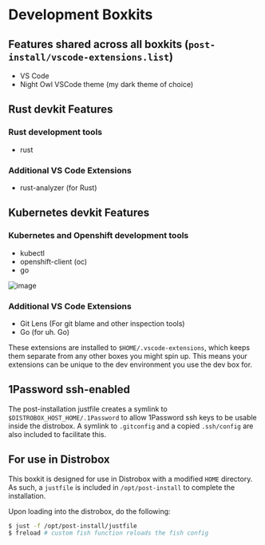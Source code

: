 # Development Boxkits
## Features shared across all boxkits (`post-install/vscode-extensions.list`)
- VS Code
- Night Owl VSCode theme (my dark theme of choice)

## Rust devkit Features
### Rust development tools
- rust

### Additional VS Code Extensions
- rust-analyzer (for Rust)

## Kubernetes devkit Features
### Kubernetes and Openshift development tools
- kubectl
- openshift-client (oc)
- go

![image](https://github.com/user-attachments/assets/29ee97b9-e09f-4ddc-a681-67758f4b13a6)

### Additional VS Code Extensions
- Git Lens (For git blame and other inspection tools)
- Go (for uh. Go)

These extensions are installed to `$HOME/.vscode-extensions`, which keeps them separate from any other boxes you might spin up. This means your extensions can be unique to the dev environment you use the dev box for.

## 1Password ssh-enabled
The post-installation justfile creates a symlink to `$DISTROBOX_HOST_HOME/.1Password` to allow 1Password ssh keys to be usable inside the distrobox. A symlink to `.gitconfig` and a copied `.ssh/config` are also included to facilitate this.

## For use in Distrobox
This boxkit is designed for use in Distrobox with a modified `HOME` directory. As such, a `justfile` is included in `/opt/post-install` to complete the installation.

Upon loading into the distrobox, do the following:
```bash
$ just -f /opt/post-install/justfile
$ freload # custom fish function reloads the fish config
```
